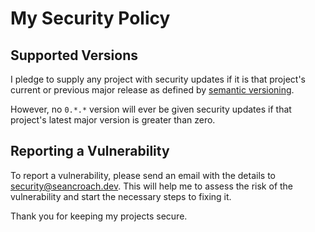 # My Security Policy

## Supported Versions

I pledge to supply any project with security updates if it is that project's current or previous major release as defined by [semantic versioning](https://semver.org/).

However, no `0.*.*` version will ever be given security updates if that project's latest major version is greater than zero.

## Reporting a Vulnerability

To report a vulnerability, please send an email with the details to <security@seancroach.dev>. This will help me to assess the risk of the vulnerability and start the necessary steps to fixing it.

Thank you for keeping my projects secure.

